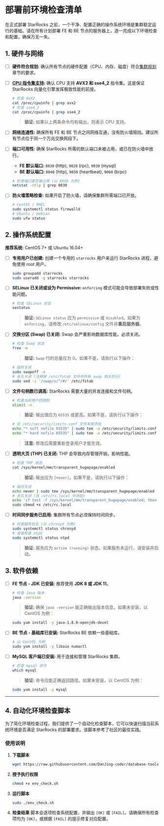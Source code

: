 # 部署前环境检查清单

在正式部署 StarRocks 之前，一个干净、配置正确的操作系统环境是集群稳定运行的基础。请在所有计划部署 FE 和 BE 节点的服务器上，逐一完成以下环境检查和配置，确保万无一失。

## 1. 硬件与网络

- [ ] **硬件符合规划:** 确认所有节点的硬件配置（CPU、内存、磁盘）符合[集群规划](../cluster-planning.md)章节的要求。
- [ ] **[CPU 指令集支持](https://docs.starrocks.io/zh/docs/deployment/install_manually/#%E6%A3%80%E6%9F%A5%E8%BD%AF%E7%A1%AC%E4%BB%B6%E7%8E%AF%E5%A2%83):** 确认 CPU 支持 **AVX2 和 sse4_2** 指令集。这是保证 StarRocks 向量化引擎发挥极致性能的前提。
    ```bash
    # 检查 AVX2
    cat /proc/cpuinfo | grep avx2
    # 检查 sse4_2
    cat /proc/cpuinfo | grep sse4_2
    ```
    > **验证:** 如果以上两条命令均有输出，则表示 CPU 支持。

- [ ] **网络连通性:** 确保所有 FE 和 BE 节点之间网络互通，没有防火墙阻挡。建议所有节点位于同一个万兆交换网段下。
- [ ] **端口可用性:** 确保 StarRocks 所需的默认端口未被占用，或已在防火墙中放行。
    *   **FE 默认端口:** `8030` (http), `9020` (rpc), `9030` (mysql)
    *   **BE 默认端口:** `8040` (http), `9050` (heartbeat), `9060` (brpc)
    ```bash
    # 检查端口是否被占用 (以 8030 为例)
    netstat -ntlp | grep 8030
    ```
- [ ] **防火墙策略检查:** 如果开启了防火墙，请确保集群所需端口已开放。
    ```bash
    # CentOS / RHEL
    sudo systemctl status firewalld
    # Ubuntu / Debian
    sudo ufw status
    ```

## 2. 操作系统配置

**推荐系统:** CentOS 7+ 或 Ubuntu 16.04+

- [ ] **专用用户已创建:** 创建一个专用的 `starrocks` 用户来运行 StarRocks 进程，避免使用 root 用户。
    ```bash
    sudo groupadd starrocks
    sudo useradd -g starrocks starrocks
    ```
- [ ] **SELinux 已关闭或设为 Permissive:** `enforcing` 模式可能会导致部署失败或性能问题。
    ```bash
    # 检查 SELinux 状态
    sestatus
    ```
    > **验证:** `SELinux status` 应为 `permissive` 或 `disabled`。如果为 `enforcing`，请修改 `/etc/selinux/config` 文件并**重启服务器**。

- [ ] **交换分区 (Swap) 已关闭:** Swap 会严重影响数据库性能，必须关闭。
    ```bash
    # 检查 Swap 状态
    free -m
    ```
    > **验证:** `Swap` 行的总量应为 0。如果不是，请执行以下操作：
    ```bash
    # 临时关闭
    sudo swapoff -a
    # 永久关闭 (注释掉 /etc/fstab 文件中所有 swap 相关的行)
    sudo sed -i '/swap/s/^/#/' /etc/fstab
    ```

- [ ] **文件句柄数已调高:** StarRocks 需要大量的并发连接和文件句柄。
    ```bash
    # 检查当前用户的限制
    ulimit -n
    ```
    > **验证:** 输出值应为 `65535` 或更高。如果不是，请执行以下操作：
    ```bash
    # 在 /etc/security/limits.conf 文件末尾添加
    echo "* soft nofile 65535" | sudo tee -a /etc/security/limits.conf
    echo "* hard nofile 65535" | sudo tee -a /etc/security/limits.conf
    ```
    > **注意:** 修改后需要重新登录用户才能生效。

- [ ] **透明大页 (THP) 已关闭:** THP 会导致内存管理开销，影响性能。
    ```bash
    # 检查 THP 状态
    cat /sys/kernel/mm/transparent_hugepage/enabled
    ```
    > **验证:** 输出应为 `[never]`。如果不是，请执行以下操作：
    ```bash
    # 临时关闭
    echo never | sudo tee /sys/kernel/mm/transparent_hugepage/enabled
    # 永久关闭 (在 /etc/rc.local 中添加)
    echo 'if test -f /sys/kernel/mm/transparent_hugepage/enabled; then echo never > /sys/kernel/mm/transparent_hugepage/enabled; fi' | sudo tee -a /etc/rc.local
    sudo chmod +x /etc/rc.local
    ```

- [ ] **时间同步服务已启用:** 集群所有节点必须保持时间同步。
    ```bash
    # 检查服务状态 (以 chronyd 为例)
    sudo systemctl status chronyd
    # 或者检查 ntpd
    sudo systemctl status ntpd
    ```
    > **验证:** 服务应为 `active (running)` 状态。如果服务未运行，请安装并启动。

## 3. 软件依赖

- [ ] **FE 节点 - JDK 已安装:** 推荐使用 **JDK 8 或 JDK 11**。
    ```bash
    # 检查 Java 版本
    java -version
    ```
    > **验证:** 确保 `java -version` 能正确输出版本信息。如果未安装，以 CentOS 为例：
    ```bash
    sudo yum install -y java-1.8.0-openjdk-devel
    ```

- [ ] **BE 节点 - 基础库已安装:** StarRocks BE 依赖一些基础库。
    ```bash
    # 以 CentOS 为例
    sudo yum install -y libaio numactl
    ```
- [ ] **MySQL 客户端已安装:** 用于连接和管理 StarRocks 集群。
    ```bash
    # 检查 mysql 命令
    which mysql
    ```
    > **验证:** 命令应能正确返回路径。如果未安装，以 CentOS 为例：
    ```bash
    sudo yum install -y mysql
    ```

---

## 4. 自动化环境检查脚本

为了简化环境检查过程，我们提供了一个自动化检查脚本，它可以快速扫描当前系统环境是否满足 StarRocks 的部署要求。该脚本参考了社区的最佳实践。

### 使用说明

1.  **下载脚本**
    ```bash
    wget https://raw.githubusercontent.com/DanJing-coder/database-tools/main/starrocks/scripts/env_check.sh
    ```
2.  **授予执行权限**
    ```bash
    chmod +x env_check.sh
    ```
3.  **运行脚本**
    ```bash
    sudo ./env_check.sh
    ```
4.  **检查结果**
    脚本会逐项检查系统配置，并输出 `[OK]` 或 `[FAIL]`。请确保所有检查项均为 `[OK]`，或根据 `[FAIL]` 的提示修复对应配置。